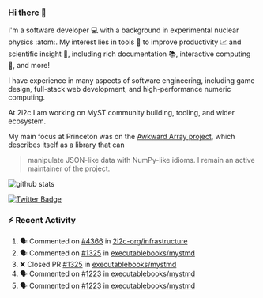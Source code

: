 ### Hi there 👋 

I'm a software developer 💻 with a background in experimental nuclear physics :atom:. My interest lies in tools :wrench: to improve productivity :chart_with_upwards_trend: and scientific insight :telescope:, including rich documentation 📚, interactive computing 🧮, and more! 

I have experience in many aspects of software engineering, including game design, full-stack web development, and high-performance numeric computing. 

At 2i2c I am working on MyST community building, tooling, and wider ecosystem. 

My main focus at Princeton was on the [Awkward Array project](awkward-array.org/), which describes itself as a library that can 
> manipulate JSON-like data with NumPy-like idioms. I remain an active maintainer of the project. 

![github stats](https://github-readme-stats.vercel.app/api?username=agoose77&show_icons=true&hide_rank=true&hide_title=true&bg_color=30,e76445,904e95&text_color=efe3ec&icon_color=efe3ec)
<!--
**agoose77/agoose77** is a ✨ _special_ ✨ repository because its `README.md` (this file) appears on your GitHub profile.

Here are some ideas to get you started:

- 🔭 I’m currently working on ...
- 🌱 I’m currently learning ...
- 👯 I’m looking to collaborate on ...
- 🤔 I’m looking for help with ...
- 💬 Ask me about ...
- 📫 How to reach me: ...
- 😄 Pronouns: ...
- ⚡ Fun fact: ...
-->

[![Twitter Badge](https://img.shields.io/twitter/follow/agoose77?style=flat-square&logo=Twitter&logoColor=white&color=cornflowerblue)](https://twitter.com/agoose77)

### :zap: Recent Activity

<!--START_SECTION:activity-->
1. 🗣 Commented on [#4366](https://github.com/2i2c-org/infrastructure/issues/4366#issuecomment-2211630591) in [2i2c-org/infrastructure](https://github.com/2i2c-org/infrastructure)
2. 🗣 Commented on [#1325](https://github.com/executablebooks/mystmd/pull/1325#issuecomment-2211078460) in [executablebooks/mystmd](https://github.com/executablebooks/mystmd)
3. ❌ Closed PR [#1325](https://github.com/executablebooks/mystmd/pull/1325) in [executablebooks/mystmd](https://github.com/executablebooks/mystmd)
4. 🗣 Commented on [#1223](https://github.com/executablebooks/mystmd/pull/1223#issuecomment-2211068826) in [executablebooks/mystmd](https://github.com/executablebooks/mystmd)
5. 🗣 Commented on [#1223](https://github.com/executablebooks/mystmd/pull/1223#issuecomment-2211068495) in [executablebooks/mystmd](https://github.com/executablebooks/mystmd)
<!--END_SECTION:activity-->
